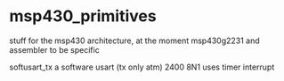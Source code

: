 msp430_primitives
=================

stuff for the msp430 architecture, at the moment msp430g2231 and assembler to be specific

softusart_tx a software usart (tx only atm) 2400 8N1 uses timer interrupt
